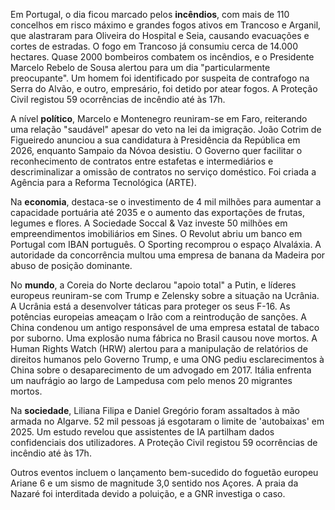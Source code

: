 Em Portugal, o dia ficou marcado pelos **incêndios**, com mais de 110 concelhos em risco máximo e grandes fogos ativos em Trancoso e Arganil, que alastraram para Oliveira do Hospital e Seia, causando evacuações e cortes de estradas. O fogo em Trancoso já consumiu cerca de 14.000 hectares. Quase 2000 bombeiros combatem os incêndios, e o Presidente Marcelo Rebelo de Sousa alertou para um dia "particularmente preocupante". Um homem foi identificado por suspeita de contrafogo na Serra do Alvão, e outro, empresário, foi detido por atear fogos. A Proteção Civil registou 59 ocorrências de incêndio até às 17h.

A nível **político**, Marcelo e Montenegro reuniram-se em Faro, reiterando uma relação "saudável" apesar do veto na lei da imigração. João Cotrim de Figueiredo anunciou a sua candidatura à Presidência da República em 2026, enquanto Sampaio da Nóvoa desistiu. O Governo quer facilitar o reconhecimento de contratos entre estafetas e intermediários e descriminalizar a omissão de contratos no serviço doméstico. Foi criada a Agência para a Reforma Tecnológica (ARTE).

Na **economia**, destaca-se o investimento de 4 mil milhões para aumentar a capacidade portuária até 2035 e o aumento das exportações de frutas, legumes e flores. A Sociedade Soccal & Vaz investe 50 milhões em empreendimentos imobiliários em Sines. O Revolut abriu um banco em Portugal com IBAN português. O Sporting recomprou o espaço Alvaláxia. A autoridade da concorrência multou uma empresa de banana da Madeira por abuso de posição dominante.

No **mundo**, a Coreia do Norte declarou "apoio total" a Putin, e líderes europeus reuniram-se com Trump e Zelensky sobre a situação na Ucrânia. A Ucrânia está a desenvolver táticas para proteger os seus F-16. As potências europeias ameaçam o Irão com a reintrodução de sanções. A China condenou um antigo responsável de uma empresa estatal de tabaco por suborno. Uma explosão numa fábrica no Brasil causou nove mortos. A Human Rights Watch (HRW) alertou para a manipulação de relatórios de direitos humanos pelo Governo Trump, e uma ONG pediu esclarecimentos à China sobre o desaparecimento de um advogado em 2017. Itália enfrenta um naufrágio ao largo de Lampedusa com pelo menos 20 migrantes mortos.

Na **sociedade**, Liliana Filipa e Daniel Gregório foram assaltados à mão armada no Algarve. 52 mil pessoas já esgotaram o limite de 'autobaixas' em 2025. Um estudo revelou que assistentes de IA partilham dados confidenciais dos utilizadores. A Proteção Civil registou 59 ocorrências de incêndio até às 17h.

Outros eventos incluem o lançamento bem-sucedido do foguetão europeu Ariane 6 e um sismo de magnitude 3,0 sentido nos Açores. A praia da Nazaré foi interditada devido a poluição, e a GNR investiga o caso.
